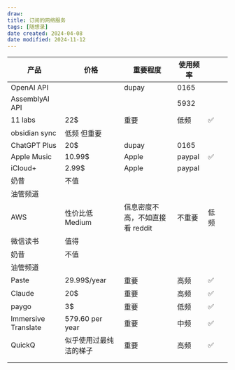 ```yaml
---
draw:
title: 订阅的网络服务
tags: [随想录]
date created: 2024-04-08
date modified: 2024-11-12
---
```


| 产品                  | 价格              | 重要程度                | 使用频率   |       |     |
| ------------------- | --------------- | ------------------- | ------ | ----- | --- |
| OpenAI API          |                 | dupay               | 0165   |       |     |
| AssemblyAI API      |                 |                     | 5932   |       |     |
| 11 labs             | 22$             | 重要                  | 低频     | ✅     |     |
| obsidian sync       | 低频 但重要          |                     |        |       |     |
| ChatGPT Plus        | 20$             | dupay               | 0165   |       |     |
| Apple Music         | 10.99$          | Apple               | paypal | ✅     |     |
| iCloud+             | 2.99$           | Apple               | paypal |       |     |
| 奶昔                  | 不值              |                     |        |       |     |
| 油管频道                |                 |                     |        |       |     |
| AWS                 | 性价比低 Medium     | 信息密度不高，不如直接看 reddit | 不重要    | 低频    |     |
| 微信读书                | 值得              |                     |        |       |     |
| 奶昔                  | 不值              |                     |        |       |     |
| 油管频道                |                 |                     |        |       |     |
| Paste               | 29.99$/year     | 重要                  | 高频     | ✅     |     |
| Claude              | 20$             | 重要                  | 高频     | ✅     |     |
| paygo               | 3$              | 重要                  | 低频     | ✅     |     |
| Immersive Translate | 579.60 per year | 重要                  | 中频     | ✅     |     |
| QuickQ              | 似乎使用过最纯洁的梯子     | 重要                  | 高频     | ✅<br> |     |
|                     |                 |                     |        |       |     |
|                     |                 |                     |        |       |     |
